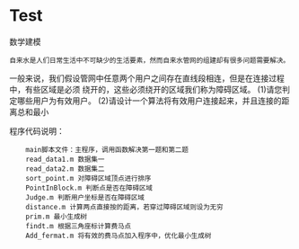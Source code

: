 # Test
数学建模

    自来水是人们日常生活中不可缺少的生活要素，然而自来水管网的组建却有很多问题需要解决。
一般来说，我们假设管网中任意两个用户之间存在直线段相连，但是在连接过程中，有些区域是必须
绕开的，这些必须绕开的区域我们称为障碍区域。
(1)请您判定哪些用户为有效用户。
(2)请设计一个算法将有效用户连接起来，并且连接的距离总和最小

程序代码说明：

        main脚本文件：主程序，调用函数解决第一题和第二题
        read_data1.m 数据集一
        read_data2.m 数据集二
        sort_point.m 对障碍区域顶点进行排序
        PointInBlock.m 判断点是否在障碍区域
        Judge.m 判断用户坐标是否在障碍区域
        distance.m 计算两点直接按的距离，若穿过障碍区域则设为无穷
        prim.m 最小生成树
        findt.m 根据三角座标计算费马点
        Add_fermat.m 将有效的费马点加入程序中，优化最小生成树
